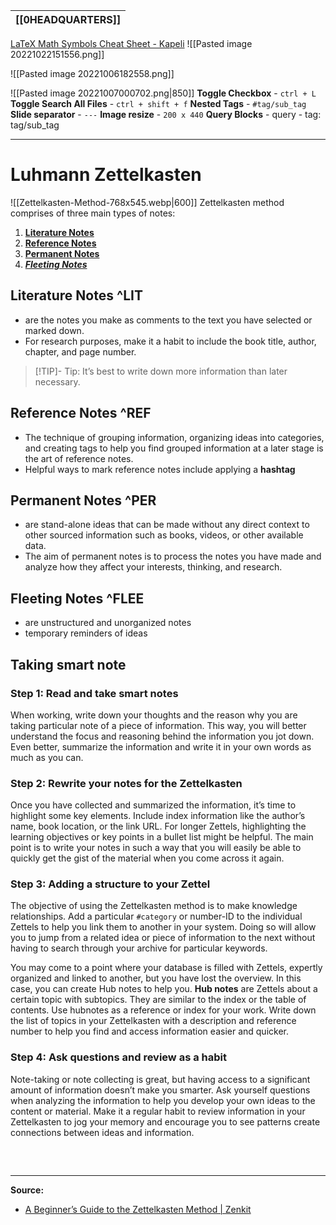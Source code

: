 | **[[0HEADQUARTERS]]** |
| --------------------- |

[LaTeX Math Symbols Cheat Sheet - Kapeli](https://kapeli.com/cheat_sheets/LaTeX_Math_Symbols.docset/Contents/Resources/Documents/index)
![[Pasted image 20221022151556.png]]

![[Pasted image 20221006182558.png]]

![[Pasted image 20221007000702.png|850]]
**Toggle Checkbox** - `ctrl + L`
**Toggle Search All Files** - `ctrl + shift + f`
**Nested Tags** - `#tag/sub_tag`
**Slide separator** - `---`
**Image resize** - `200 x 440`
**Query Blocks** - query - tag: tag/sub_tag

---
# Luhmann Zettelkasten
![[Zettelkasten-Method-768x545.webp|600]]
Zettelkasten method comprises of three main types of notes:
1. **[Literature Notes](EXTERNAL#^LIT)**
2. **[Reference Notes](EXTERNAL#^REF)**
3. **[Permanent Notes](EXTERNAL#^PER)**
4. ***[Fleeting Notes](EXTERNAL#^FLEE)***

## Literature Notes ^LIT
- are the notes you make as comments to the text you have selected or marked down.
- For research purposes, make it a habit to include the book title, author, chapter, and page number.
>[!TIP]- Tip:
> It’s best to write down more information than later necessary.

## Reference Notes ^REF
- The technique of grouping information, organizing ideas into categories, and creating tags to help you find grouped information at a later stage is the art of reference notes.
- Helpful ways to mark reference notes include applying a **hashtag**

## Permanent Notes ^PER
- are stand-alone ideas that can be made without any direct context to other sourced information such as books, videos, or other available data.
- The aim of permanent notes is to process the notes you have made and analyze how they affect your interests, thinking, and research.

## Fleeting Notes ^FLEE
- are unstructured and unorganized notes
- temporary reminders of ideas

## Taking smart note
### **Step 1:** Read and take smart notes
When working, write down your thoughts and the reason why you are taking particular note of a piece of information. This way, you will better understand the focus and reasoning behind the information you jot down. Even better, summarize the information and write it in your own words as much as you can.

### **Step 2:** Rewrite your notes for the Zettelkasten 
Once you have collected and summarized the information, it’s time to highlight some key elements. Include index information like the author’s name, book location, or the link URL. For longer Zettels, highlighting the learning objectives or key points in a bullet list might be helpful. The main point is to write your notes in such a way that you will easily be able to quickly get the gist of the material when you come across it again.

### **Step 3:** Adding a structure to your Zettel
The objective of using the Zettelkasten method is to make knowledge relationships. Add a particular `#category` or number-ID to the individual Zettels to help you link them to another in your system. Doing so will allow you to jump from a related idea or piece of information to the next without having to search through your archive for particular keywords.

You may come to a point where your database is filled with Zettels, expertly organized and linked to another, but you have lost the overview. In this case, you can create Hub notes to help you. **Hub notes** are Zettels about a certain topic with subtopics. They are similar to the index or the table of contents. Use hubnotes as a reference or index for your work. Write down the list of topics in your Zettelkasten with a description and reference number to help you find and access information easier and quicker.

### **Step 4:** Ask questions and review as a habit
Note-taking or note collecting is great, but having access to a significant amount of information doesn’t make you smarter. Ask yourself questions when analyzing the information to help you develop your own ideas to the content or material. Make it a regular habit to review information in your Zettelkasten to jog your memory and encourage you to see patterns create connections between ideas and information.

## 

<br>

---
**Source:**
- [A Beginner’s Guide to the Zettelkasten Method | Zenkit](https://zenkit.com/en/blog/a-beginners-guide-to-the-zettelkasten-method/)